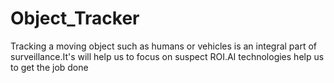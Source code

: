 # Object_Tracker
Tracking a moving object such as humans or vehicles is an integral part of surveillance.It's will help us to focus on suspect ROI.AI technologies help us to get the job done

